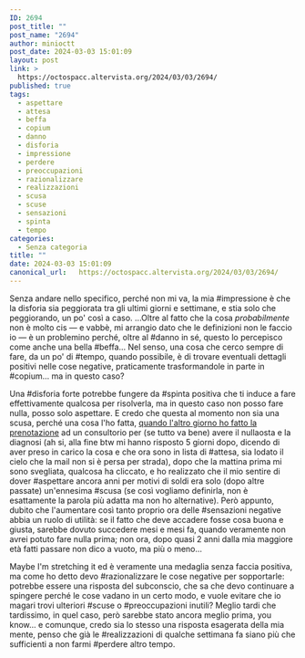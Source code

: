 ```yaml
---
ID: 2694
post_title: ""
post_name: "2694"
author: minioctt
post_date: 2024-03-03 15:01:09
layout: post
link: >
  https://octospacc.altervista.org/2024/03/03/2694/
published: true
tags:
  - aspettare
  - attesa
  - beffa
  - copium
  - danno
  - disforia
  - impressione
  - perdere
  - preoccupazioni
  - razionalizzare
  - realizzazioni
  - scusa
  - scuse
  - sensazioni
  - spinta
  - tempo
categories:
  - Senza categoria
title: ""
date: 2024-03-03 15:01:09
canonical_url:   https://octospacc.altervista.org/2024/03/03/2694/
---
```

<!-- wp:paragraph -->
<p>Senza andare nello specifico, perché non mi va, la mia #impressione è che la disforia sia peggiorata tra gli ultimi giorni e settimane, e stia solo che peggiorando, un po' così a caso. ...Oltre al fatto che la cosa <em>probabilmente</em> non è molto cis — e vabbè, mi arrangio dato che le definizioni non le faccio io — è un problemino perché, oltre al #danno in sé, questo lo percepisco come anche una bella #beffa... Nel senso, una cosa che cerco sempre di fare, da un po' di #tempo, quando possibile, è di trovare eventuali dettagli positivi nelle cose negative, praticamente trasformandole in parte in #copium... ma in questo caso?</p>
<!-- /wp:paragraph -->

<!-- wp:paragraph -->
<p>Una #disforia forte potrebbe fungere da #spinta positiva che ti induce a fare effettivamente qualcosa per risolverla, ma in questo caso non posso fare nulla, posso solo aspettare. E credo che questa al momento non sia una scusa, perché una cosa l'ho fatta, <a href="/microblog-mirror/2024/02/23/2310/">quando l'altro giorno ho fatto la prenotazione</a> ad un consultorio per (se tutto va bene) avere il nullaosta e la diagnosi (ah si, alla fine btw mi hanno risposto 5 giorni dopo, dicendo di aver preso in carico la cosa e che ora sono in lista di #attesa, sia lodato il cielo che la mail non si è persa per strada), dopo che la mattina prima mi sono svegliata, qualcosa ha cliccato, e ho realizzato che il mio sentire di dover #aspettare ancora anni per motivi di soldi era solo (dopo altre passate) un'ennesima #scusa (se così vogliamo definirla, non è esattamente la parola più adatta ma non ho alternative). Però appunto, dubito che l'aumentare così tanto proprio ora delle #sensazioni negative abbia un ruolo di utilità: se il fatto che deve accadere fosse cosa buona e giusta, sarebbe dovuto succedere mesi e mesi fa, quando veramente non avrei potuto fare nulla prima; non ora, dopo quasi 2 anni dalla mia maggiore età fatti passare non dico a vuoto, ma più o meno...</p>
<!-- /wp:paragraph -->

<!-- wp:paragraph -->
<p>Maybe I'm stretching it ed è veramente una medaglia senza faccia positiva, ma come ho detto devo #razionalizzare le cose negative per sopportarle: potrebbe essere una risposta del subconscio, che sa che devo continuare a spingere perché le cose vadano in un certo modo, e vuole evitare che io magari trovi ulteriori #scuse o #preoccupazioni inutili? Meglio tardi che tardissimo, in quel caso, però sarebbe stato ancora meglio prima, you know... e comunque, credo sia lo stesso una risposta esagerata della mia mente, penso che già le #realizzazioni di qualche settimana fa siano più che sufficienti a non farmi #perdere altro tempo.</p>
<!-- /wp:paragraph -->